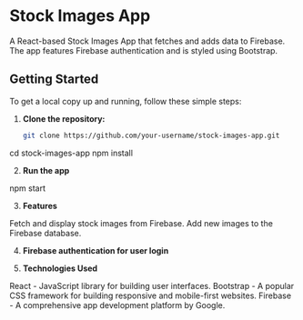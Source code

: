 # Stock Images App

A React-based Stock Images App that fetches and adds data to Firebase. The app features Firebase authentication and is styled using Bootstrap.

## Getting Started

To get a local copy up and running, follow these simple steps:

1. **Clone the repository:**

   ```bash
   git clone https://github.com/your-username/stock-images-app.git
cd stock-images-app
npm install


2. **Run the app**

npm start

3. **Features**

   
Fetch and display stock images from Firebase.
Add new images to the Firebase database.

4. **Firebase authentication for user login**
   
5. **Technologies Used**
   
React - JavaScript library for building user interfaces.
Bootstrap - A popular CSS framework for building responsive and mobile-first websites.
Firebase - A comprehensive app development platform by Google.

